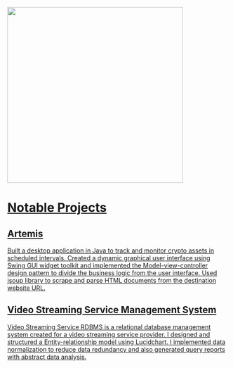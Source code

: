 


<p align='left'>
  <a href="#"><img src="https://github-readme-stats.vercel.app/api?username=Brian-S-Poon&count_private=true&show_icons=true&theme=cobalt" width=400 </a>
</p>

# Notable Projects

## Artemis

Built a desktop application in Java to track and monitor crypto assets in scheduled intervals. Created a dynamic graphical user interface using Swing GUI widget toolkit and implemented the Model-view-controller design pattern to divide the business logic from the user interface. Used jsoup library to scrape and parse HTML documents from the destination website URL.

## Video Streaming Service Management System
Video Streaming Service RDBMS is a relational database management system created for a video streaming service provider.
I designed and structured a Entity-relationship model using Lucidchart.
I implemented data normalization to reduce data redundancy and also generated query reports with abstract data analysis.

<!-- ## Stray
Stray is a command-line application in which the user plays as a stray cat in the Los Angeles suburbs.
I designed a combat system using classes and object-oriented programming.-->





<!--
**briansiuhinpoon/briansiuhinpoon** is a ✨ _special_ ✨ repository because its `README.md` (this file) appears on your GitHub profile.

Here are some ideas to get you started:

- 🔭 I’m currently working on ...
- 🌱 I’m currently learning ...
- 👯 I’m looking to collaborate on ...
- 🤔 I’m looking for help with ...
- 💬 Ask me about ...
- 📫 How to reach me: ...
- 😄 Pronouns: ...
- ⚡ Fun fact: ...
-->
